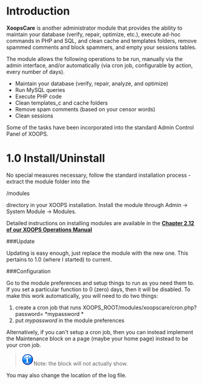# Introduction

**XoopsCare** is another administrator module that provides the ability to maintain your database (verify, repair, optimize, etc.), execute ad-hoc commands in PHP and SQL, and clean cache and templates folders, remove spammed comments and block spammers, and empty your sessions tables.

The module allows the following operations to be run, manually via the admin interface, and/or automatically (via cron job, configurable by action, every number of days).
* Maintain your database (verify, repair, analyze, and optimize)
* Run MySQL queries
* Execute PHP code
* Clean templates_c and cache folders
* Remove spam comments (based on your censor words)
* Clean sessions

Some of the tasks have been incorporated into the standard Admin Control Panel of XOOPS.

# 1.0 Install/Uninstall

No special measures necessary, follow the standard installation process - extract the module folder into the 

/modules 

directory in your XOOPS installation. Install the module through Admin -> System Module -> Modules.

Detailed instructions on installing modules are available in the [**Chapter 2.12 of our XOOPS Operations Manual**](https://www.gitbook.com/book/xoops/xoops-operations-guide/)

###Update

Updating is easy enough, just replace the module with the new one. This pertains to 1.0 (where I started) to current.

###Configuration

Go to the module preferences and setup things to run as you need them to. If you set a particular function to 0 (zero) days, then it will be disabled. To make this work automatically, you will need to do two things:

1. create a cron job that runs XOOPS_ROOT/modules/xoopscare/cron.php?password= *mypassword *
2. put *mypassword* in the module preferences

Alternatively, if you can't setup a cron job, then you can instead implement the Maintenance block on a page (maybe your home page) instead to be your cron job. 
>![](../assets/info/info.png)Note: the block will not actually show.

You may also change the location of the log file.

